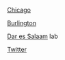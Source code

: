 [Chicago](lab_1/chicago_lab.md)

[Burlington](lab_2/burlington_lab.md)

[Dar es Salaam](lab_6/aa_dar_lab.md) lab

[Twitter](lab_8/aa_twitter_index.md)
